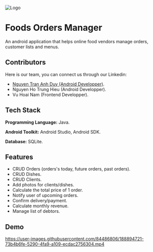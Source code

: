 
![Logo](https://res.cloudinary.com/dkgkiwvpm/image/upload/v1662557736/Apps%20logo/khoi-bep_zjqsja.png)


# Foods Orders Manager
An android application that helps online food vendors manage orders, customer lists and menus.


## Contributors
Here is our team, you can connect us through our Linkedin:
- [Nguyen Tran Anh Duy (Android Developper)](https://www.linkedin.com/in/duy-nguyen-tran-anh/).
- Nguyen Ho Trung Hieu (Android Developper).
- Vu Hoai Nam (Frontend Developper).


## Tech Stack

**Programming Language:** Java.

**Android Toolkit:** Android Studio, Android SDK.

**Database:** SQLite.


## Features

- CRUD Orders (orders's today, future orders, past orders).
- CRUD Dishes.
- CRUD Clients.
- Add photos for clients/dishes.
- Calculate the total price of 1 order.
- Notify user of upcoming orders.
- Confirm delivery/payment.
- Calculate monthly revenue.
- Manage list of debtors.


## Demo
https://user-images.githubusercontent.com/84486806/188894721-73b4b6fe-5290-4fa9-a109-ecdac2756304.mp4


